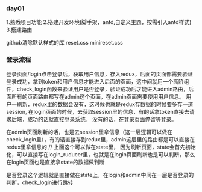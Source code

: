 ### day01
  1.熟悉项目功能
  2.搭建开发环境(脚手架，antd,自定义主题，按需引入antd样式)
  3.搭建路由

  github清除默认样式的库 reset.css  minireset.css



  ###  登录流程
  登录页面/login点击登录后，获取用户信息，存入redux，后面的页面都需要验证登录成功，拿到token和用户信息才能进入后面的页面，这中间就用一个高阶组件，check_login函数来验证用户是否登录，验证成功后才能进入admin路由，后面所有的页面路由都写在admin这个页面，在admin页面需要使用用户信息。
  用户一刷新，redux里的数据会没有，这时候也就是redux存数据的时候要多存一道session,
  在login页面的时候，去获取session里的信息，有的话拿token直接去请求后端，成功的话就直接登录系统。
  没有的话，在登录页面停留等登录。
  
  在admin页面刷新的话，也是去session里拿信息（这一层逻辑可以做在check_login里），有的话直接存到redux里，admin这层里的路由都是可以直接在redux里拿信息的
  // 上面这个可以做在state里，
  因为刷新页面，state会首先初始化，可以直接写在login_ruducer里，也就是在login页面刷新也是可以判断，那么在login页面也是直接拿state的数据做判断

  是否登录这个逻辑就是直接做在state上，在login和admin中间在一层是否登录的判断，check_login进行跳转